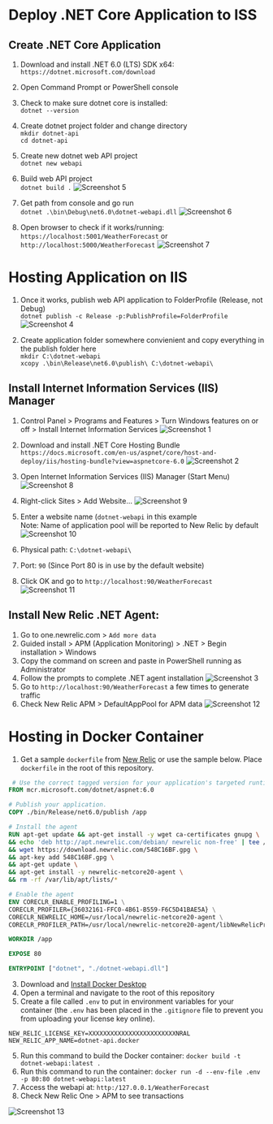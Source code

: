 # Deploy .NET Core Application to ISS

## Create .NET Core Application

1. Download and install .NET 6.0 (LTS) SDK x64:  
`https://dotnet.microsoft.com/download`

2. Open Command Prompt or PowerShell console

3. Check to make sure dotnet core is installed:  
`dotnet --version`

4. Create dotnet project folder and change directory  
`mkdir dotnet-api`  
`cd dotnet-api`

5. Create new dotnet web API project  
`dotnet new webapi`

6. Build web API project  
`dotnet build .`
![Screenshot 5](/img/dotnet_05.png)

7. Get path from console and go run  
`dotnet .\bin\Debug\net6.0\dotnet-webapi.dll`
![Screenshot 6](/img/dotnet_06.png)

8. Open browser to check if it works/running:  
`https://localhost:5001/WeatherForecast` or  
`http://localhost:5000/WeatherForecast`
![Screenshot 7](/img/dotnet_07.png)

# Hosting Application on IIS

1. Once it works, publish web API application to FolderProfile (Release, not Debug)  
`dotnet publish -c Release -p:PublishProfile=FolderProfile`
![Screenshot 4](/img/dotnet_04.png)

2. Create application folder somewhere convienient and copy everything in the publish folder here  
`mkdir C:\dotnet-webapi`  
`xcopy .\bin\Release\net6.0\publish\ C:\dotnet-webapi\`

## Install Internet Information Services (IIS) Manager
1. Control Panel > Programs and Features > Turn Windows features on or off > Install Internet Information Services
![Screenshot 1](/img/dotnet_00.png)

2. Download and install .NET Core Hosting Bundle  
`https://docs.microsoft.com/en-us/aspnet/core/host-and-deploy/iis/hosting-bundle?view=aspnetcore-6.0`
![Screenshot 2](/img/dotnet_01.png)

3. Open Internet Information Services (IIS) Manager (Start Menu)
![Screenshot 8](/img/dotnet_08.png)
4. Right-click Sites > Add Website...
![Screenshot 9](/img/dotnet_09.png)
5. Enter a website name (`dotnet-webapi` in this example  
Note: Name of application pool will be reported to New Relic by default
![Screenshot 10](/img/dotnet_10.png)
6. Physical path: `C:\dotnet-webapi\`
7. Port: `90` (Since Port 80 is in use by the default website)
8. Click OK and go to `http://localhost:90/WeatherForecast`
![Screenshot 11](/img/dotnet_11.png)

## Install New Relic .NET Agent:
1. Go to one.newrelic.com > `Add more data`
2. Guided install > APM (Application Monitoring) > .NET > Begin installation > Windows
3. Copy the command on screen and paste in PowerShell running as Administrator
4. Follow the prompts to complete .NET agent installation
![Screenshot 3](/img/dotnet_02.png)
5. Go to `http://localhost:90/WeatherForecast` a few times to generate traffic
6. Check New Relic APM > DefaultAppPool for APM data
![Screenshot 12](/img/dotnet_12.png)

# Hosting in Docker Container

1. Get a sample `dockerfile` from [New Relic](https://docs.newrelic.com/docs/apm/agents/net-agent/other-installation/install-net-agent-docker-container/) or use the sample below.  Place `dockerfile` in the root of this repository.

```dockerfile
 # Use the correct tagged version for your application's targeted runtime.  See https://hub.docker.com/_/microsoft-dotnet-aspnet/ 
FROM mcr.microsoft.com/dotnet/aspnet:6.0

# Publish your application.
COPY ./bin/Release/net6.0/publish /app

# Install the agent
RUN apt-get update && apt-get install -y wget ca-certificates gnupg \
&& echo 'deb http://apt.newrelic.com/debian/ newrelic non-free' | tee /etc/apt/sources.list.d/newrelic.list \
&& wget https://download.newrelic.com/548C16BF.gpg \
&& apt-key add 548C16BF.gpg \
&& apt-get update \
&& apt-get install -y newrelic-netcore20-agent \
&& rm -rf /var/lib/apt/lists/*

# Enable the agent
ENV CORECLR_ENABLE_PROFILING=1 \
CORECLR_PROFILER={36032161-FFC0-4B61-B559-F6C5D41BAE5A} \
CORECLR_NEWRELIC_HOME=/usr/local/newrelic-netcore20-agent \
CORECLR_PROFILER_PATH=/usr/local/newrelic-netcore20-agent/libNewRelicProfiler.so

WORKDIR /app

EXPOSE 80

ENTRYPOINT ["dotnet", "./dotnet-webapi.dll"]
```

3. Download and [Install Docker Desktop](https://www.docker.com/products/docker-desktop)
4. Open a terminal and navigate to the root of this repository
5. Create a file called `.env` to put in environment variables for your container (the `.env` has been placed in the `.gitignore` file to prevent you from uploading your license key online).

```
NEW_RELIC_LICENSE_KEY=XXXXXXXXXXXXXXXXXXXXXXXXNRAL
NEW_RELIC_APP_NAME=dotnet-api.docker
```

5. Run this command to build the Docker container: `docker build -t dotnet-webapi:latest .`
6. Run this command to run the container: `docker run -d --env-file .env -p 80:80 dotnet-webapi:latest`
7. Access the webapi at: `http:/127.0.0.1/WeatherForecast`
8. Check New Relic One > APM to see transactions

![Screenshot 13](/img/dotnet_13.png)